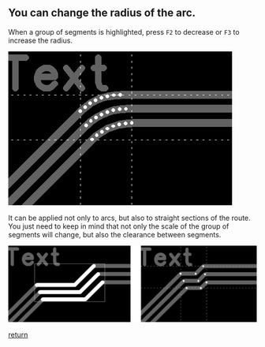## You can change the radius of the arc. 

When a group of segments is highlighted, press `F2` to decrease or `F3` to increase the radius.

![You can change the radius of the arc](pictures/arc_approx2.png)

It can be applied not only to arcs, but also to straight sections of the route. You just need to keep in mind that not only the scale of the group of segments will change, but also the clearance between segments.

![change the radius](pictures/rad_tr1.png)

[return](How_to.md)
